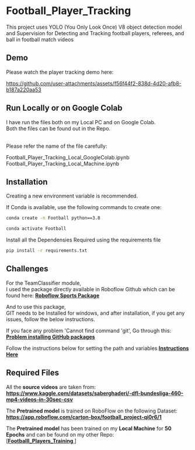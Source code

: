 
# Football_Player_Tracking

This project uses YOLO (You Only Look Once) V8 object detection model and Supervision for Detecting and Tracking football players, referees, and ball in football match videos


## Demo
Please watch the player tracking demo here:

https://github.com/user-attachments/assets/f56f44f2-838d-4d20-afb8-b187a220aa53


## Run Locally or on Google Colab
I have run the files both on my Local PC and on Google Colab.<br>
Both the files can be found out in the Repo.<br>

<br>Please refer the name of the file carefully:

Football_Player_Tracking_Local_GoogleColab.ipynb<br>
Football_Player_Tracking_Local_Machine.ipynb


## Installation
Creating a new environment variable is recommended.

If Conda is available, use the following commands to create one:

```bash
conda create -n Football python==3.8

conda activate Football
```
    

Install all the Dependensies Required using the requirements file

```bash
pip install -r requirements.txt
```
    
## Challenges
For the TeamClassifier module, <br>I used the package directly available in Roboflow Github which can be found here: 
[**Roboflow Sports Package**](https://github.com/roboflow/sports)

And to use this package, <br> GIT needs to be Installed for windows, and after installation, if you get any issues, follow the below instructions.

If you face any problem 'Cannot find command 'git', Go through this:<br>
[**Problem installing GitHub packages**](https://github.com/stefmolin/Hands-On-Data-Analysis-with-Pandas-2nd-edition/issues/3#issuecomment-841834571)

Follow the instructions below for setting the path and variables
[**Instructions Here**](https://www.computerhope.com/issues/ch000549.htm)

## Required Files
All the **source videos** are taken from:  <br>
**https://www.kaggle.com/datasets/saberghaderi/-dfl-bundesliga-460-mp4-videos-in-30sec-csv**

The **Pretrained model** is trained on RoboFlow on the following Dataset:<br>
**https://app.roboflow.com/carton-box/football_project-qi0r6/1**

The **Pretrained model** has been trained on my **Local Machine** for **50 Epochs** and can be found on my other Repo:<br> [**[Footballl_Players_Training
](https://github.com/RaviTejaNjr/Footballl_Players_Training)**]
